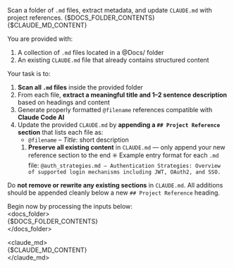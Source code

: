 <Task> Scan a folder of `.md` files, extract metadata, and update `CLAUDE.md` with project references. </Task> 
<Inputs> {$DOCS_FOLDER_CONTENTS} {$CLAUDE_MD_CONTENT} </Inputs>

<Instructions> You are provided with:

1. A collection of `.md` files located in a @Docs/ folder    
2. An existing `CLAUDE.md` file that already contains structured content    

Your task is to:
1. **Scan all `.md` files** inside the provided folder    
2. From each file, **extract a meaningful title and 1–2 sentence description** based on headings and content    
3. Generate properly formatted `@filename` references compatible with **Claude Code AI**    
4. Update the provided `CLAUDE.md` by **appending a `## Project Reference` section** that lists each file as:    
    - `@filename` – _Title_: short description
    1. **Preserve all existing content** in `CLAUDE.md` — only append your new reference section to the end
✳️ Example entry format for each `.md` file:
`@auth_strategies.md – Authentication Strategies: Overview of supported login mechanisms including JWT, OAuth2, and SSO.`

Do **not remove or rewrite any existing sections** in `CLAUDE.md`. All additions should be appended cleanly below a new `## Project Reference` heading.

Begin now by processing the inputs below:  
<docs_folder>  
{$DOCS_FOLDER_CONTENTS}  
</docs_folder>

<claude_md>  
{$CLAUDE_MD_CONTENT}  
</claude_md>

</Instructions>
